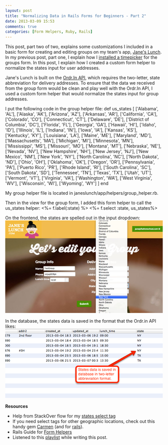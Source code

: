 ```yaml
---
layout: post
title: "Normalizing Data in Rails Forms for Beginners - Part 2"
date: 2013-03-09 15:53
comments: true
categories: [Form Helpers, Ruby, Rails] 
---
```


This post, part two of two, explains some customizations I included in a basic form for creating and editing groups on my team's app, [Jane's Lunch](http://janeslunch.com). In my previous post, part one, I explain how I [installed a timepicker](/blog/2013/03/09/rails-form-helpers-for-beginners/) for the groups form. In this post, I explain how I created a custom form helper to normalize the states input for user addresses.

<!-- more -->

Jane's Lunch is built on the [Ordr.In API](https://hackfood.ordr.in/), which requires the two-letter, state abbreviation for delivery addresses. To ensure that the data we received from the group form would be clean and play well with the Ordr.In API, I used a custom form helper that would normalize the states input for group addresses. 

I put the following code in the group helper file:
    def us_states
    [
      ['Alabama', 'AL'],
      ['Alaska', 'AK'],
      ['Arizona', 'AZ'],
      ['Arkansas', 'AR'],
      ['California', 'CA'],
      ['Colorado', 'CO'],
      ['Connecticut', 'CT'],
      ['Delaware', 'DE'],
      ['District of Columbia', 'DC'],
      ['Florida', 'FL'],
      ['Georgia', 'GA'],
      ['Hawaii', 'HI'],
      ['Idaho', 'ID'],
      ['Illinois', 'IL'],
      ['Indiana', 'IN'],
      ['Iowa', 'IA'],
      ['Kansas', 'KS'],
      ['Kentucky', 'KY'],
      ['Louisiana', 'LA'],
      ['Maine', 'ME'],
      ['Maryland', 'MD'],
      ['Massachusetts', 'MA'],
      ['Michigan', 'MI'],
      ['Minnesota', 'MN'],
      ['Mississippi', 'MS'],
      ['Missouri', 'MO'],
      ['Montana', 'MT'],
      ['Nebraska', 'NE'],
      ['Nevada', 'NV'],
      ['New Hampshire', 'NH'],
      ['New Jersey', 'NJ'],
      ['New Mexico', 'NM'],
      ['New York', 'NY'],
      ['North Carolina', 'NC'],
      ['North Dakota', 'ND'],
      ['Ohio', 'OH'],
      ['Oklahoma', 'OK'],
      ['Oregon', 'OR'],
      ['Pennsylvania', 'PA'],
      ['Puerto Rico', 'PR'],
      ['Rhode Island', 'RI'],
      ['South Carolina', 'SC'],
      ['South Dakota', 'SD'],
      ['Tennessee', 'TN'],
      ['Texas', 'TX'],
      ['Utah', 'UT'],
      ['Vermont', 'VT'],
      ['Virginia', 'VA'],
      ['Washington', 'WA'],
      ['West Virginia', 'WV'],
      ['Wisconsin', 'WI'],
      ['Wyoming', 'WY']
    ]
    end

My group helper file is located in janeslunch/app/helpers/group_helper.rb.

Then in the view for the group form, I added this form helper to call the us_states helper:
    <%= f.label(:state) %>
    <%= f.select :state, us_states%>

On the frontend, the states are spelled out in the input dropdown:
![Form Helper Example ](/images/states-form-helper-frontend.jpg "States Form Helper Input Dropdown")

In the database, the states data is saved in the format that the Ordr.in API likes:
![Form Helper Example ](/images/states-form-helper-db.png "States Form Helper Helps us Normalize Data Inputs in our DB")

**Resources**

+ Help from StackOver flow for my [states select tag](http://stackoverflow.com/questions/6400010/rails-select-drop-down-for-states)
+ If you need select tags for other geographic locations, check out this handy gem [Carmen](https://github.com/jim/carmen) (and for [rails](https://github.com/jim/carmen-rails)).
+ Rails Guide for [Form Helpers](http://guides.rubyonrails.org/form_helpers.html)
+ Listened to this [playlist](https://soundcloud.com/charlotte-sky/sets/2013-remix) while writing this post.